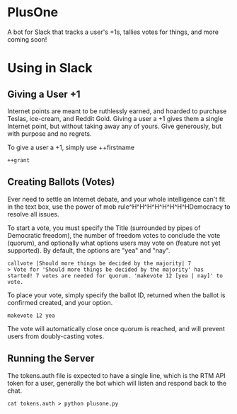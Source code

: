 PlusOne
========

A bot for Slack that tracks a user's +1s, tallies votes for things, and more coming soon!

Using in Slack
===============

Giving a User +1
-----------------

Internet points are meant to be ruthlessly earned, and hoarded to purchase Teslas, ice-cream, and Reddit Gold.
Giving a user a +1 gives them a single Internet point, but without taking away any of yours. Give generously, but with
purpose and no regrets.

To give a user a +1, simply use ++firstname

	++grant
	
Creating Ballots (Votes)
---------------

Ever need to settle an Internet debate, and your whole intelligence can't fit in the text box, use the power
of mob rule^H^H^H^H^H^H^H^HDemocracy to resolve all issues.

To start a vote, you must specify the Title (surrounded by pipes of Democratic freedom), the number of freedom votes
to conclude the vote (quorum), and optionally what options users may vote on (feature not yet supported). By default,
the options are "yea" and "nay".

	callvote |Should more things be decided by the majority| 7
	> Vote for 'Should more things be decided by the majority' has started! 7 votes are needed for quorum. 'makevote 12 [yea | nay]' to vote.
	
To place your vote, simply specify the ballot ID, returned when the ballot is confirmed created, and your option.

	makevote 12 yea
	
The vote will automatically close once quorum is reached, and will prevent users from doubly-casting votes.


Running the Server
-------------------

The tokens.auth file is expected to have a single line, which is the RTM API token for a user, generally the
bot which will listen and respond back to the chat.

	cat tokens.auth > python plusone.py